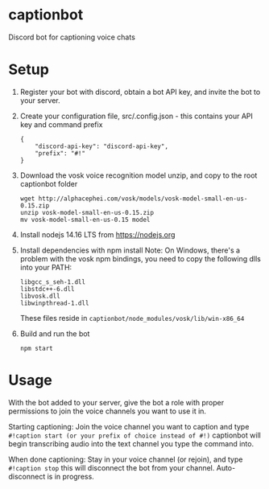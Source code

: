 # captionbot
Discord bot for captioning voice chats

# Setup

1) Register your bot with discord, obtain a bot API key, and invite the bot to your server.

2) Create your configuration file, src/.config.json - this contains your API key and command prefix

    ```
    {
        "discord-api-key": "discord-api-key",
        "prefix": "#!"
    }
    ```
3) Download the vosk voice recognition model unzip, and copy to the root captionbot folder
    ```
    wget http://alphacephei.com/vosk/models/vosk-model-small-en-us-0.15.zip
    unzip vosk-model-small-en-us-0.15.zip
    mv vosk-model-small-en-us-0.15 model
    ```
4) Install nodejs 14.16 LTS from https://nodejs.org
5) Install dependencies with npm install
    Note: On Windows, there's a problem with the vosk npm bindings, you need to copy the following dlls into your PATH:
    ```
    libgcc_s_seh-1.dll
    libstdc++-6.dll
    libvosk.dll
    libwinpthread-1.dll
    ```
    These files reside in `captionbot/node_modules/vosk/lib/win-x86_64`
6) Build and run the bot
    ```
    npm start
    ```

# Usage
With the bot added to your server, give the bot a role with proper permissions to join the voice channels you want to use it in.

Starting captioning:
Join the voice channel you want to caption and type 
`#!caption start (or your prefix of choice instead of #!)`
captionbot will begin transcribing audio into the text channel you type the command into.

When done captioning:
Stay in your voice channel (or rejoin), and type
`#!caption stop`
this will disconnect the bot from your channel. Auto-disconnect is in progress.


